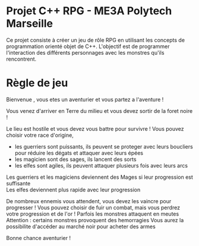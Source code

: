 # Projet C++ RPG - ME3A Polytech Marseille


Ce projet consiste à créer un jeu de rôle RPG en utilisant les concepts de programmation orienté objet de C++.
L'objectif est de programmer l'interaction des différents personnages avec les monstres qu'ils rencontrent.


# Règle de jeu

 Bienvenue , vous etes un aventurier et vous partez a l'aventure !

 Vous venez d'arriver en Terre du milieu et vous devez sortir de la foret noire !

 Le lieu est hostile et vous devez vous battre pour survivre !
 Vous pouvez choisir votre race d'origine,
 - les guerriers sont puissants, ils peuvent se proteger avec leurs boucliers pour réduire les dégats et attaquer avec leurs épées
 - les magicien sont des sages, ils lancent des sorts
 - les elfes sont agiles, ils peuvent attaquer plusieurs fois avec leurs arcs  
   
 Les guerriers et les magiciens deviennent des Mages si leur progression est suffisante  
 Les elfes deviennent plus rapide avec leur progression

 De nombreux ennemis vous attendent, vous devez les vaincre pour progresser !
 Vous pouvez choisir de fuir un combat, mais vous perdrez votre progression et de l'or !
 Parfois les monstres attaquent en meutes
 Attention : certains monstres provoquent des hemorragies
 Vous aurez la possibilite d'accéder au marché noir pour acheter des armes

 Bonne chance aventurier !
